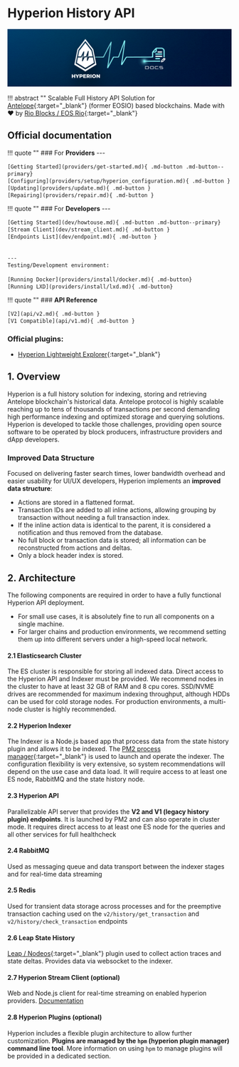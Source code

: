 <div id="homepage" markdown="1"></div>

# Hyperion History API

[![Hyperion](assets/img/cover.png)](assets/img/cover.png)

!!! abstract ""
    Scalable Full History API Solution for [Antelope](https://antelope.io/){:target="_blank"} (former EOSIO) based blockchains.
    Made with ♥ by [Rio Blocks / EOS Rio](https://rioblocks.io/?lang=en){:target="_blank"}

## Official documentation

!!! quote ""
    ### For **Providers**
    ---

    [Getting Started](providers/get-started.md){ .md-button .md-button--primary}
    [Configuring](providers/setup/hyperion_configuration.md){ .md-button }
    [Updating](providers/update.md){ .md-button }
    [Repairing](providers/repair.md){ .md-button }

!!! quote ""
    ### For **Developers**
    ---

    [Getting Started](dev/howtouse.md){ .md-button .md-button--primary}
    [Stream Client](dev/stream_client.md){ .md-button }
    [Endpoints List](dev/endpoint.md){ .md-button }
    

    ---
    Testing/Development environment:

    [Running Docker](providers/install/docker.md){ .md-button}
    [Running LXD](providers/install/lxd.md){ .md-button}

!!! quote ""
    ### **API Reference**

    [V2](api/v2.md){ .md-button }
    [V1 Compatible](api/v1.md){ .md-button }


### Official plugins:

- [Hyperion Lightweight Explorer](https://github.com/eosrio/hyperion-explorer-plugin){:target="_blank"}

## 1. Overview

Hyperion is a full history solution for indexing, storing and retrieving Antelope blockchain's historical data.
Antelope protocol is highly scalable reaching up to tens of thousands of transactions per second demanding high performance indexing
and optimized storage and querying solutions. Hyperion is developed to tackle those challenges, providing open source software
to be operated by block producers, infrastructure providers and dApp developers.

### Improved Data Structure

Focused on delivering faster search times, lower bandwidth overhead and easier usability for UI/UX developers, Hyperion implements an **improved data structure**:

*   Actions are stored in a flattened format.
*   Transaction IDs are added to all inline actions, allowing grouping by transaction without needing a full transaction index.
*   If the inline action data is identical to the parent, it is considered a notification and thus removed from the database.
*   No full block or transaction data is stored; all information can be reconstructed from actions and deltas.
*   Only a block header index is stored.

## 2. Architecture

The following components are required in order to have a fully functional Hyperion API deployment. 

* For small use cases, it is absolutely fine to run all components on a single machine.  
* For larger chains and production environments, we recommend setting them up into different servers under a high-speed local network.  

#### 2.1 Elasticsearch Cluster

The ES cluster is responsible for storing all indexed data.
Direct access to the Hyperion API and Indexer must be provided. We recommend nodes in the
cluster to have at least 32 GB of RAM and 8 cpu cores. SSD/NVME drives are recommended for
maximum indexing throughput, although HDDs can be used for cold storage nodes.
For production environments, a multi-node cluster is highly recommended.

#### 2.2 Hyperion Indexer

The Indexer is a Node.js based app that process data from the state history plugin and allows it to be indexed.
The [PM2 process manager](https://pm2.keymetrics.io){:target="_blank"} is used to launch and operate the indexer. The configuration
flexibility is very extensive,
so system recommendations will depend on the use case and data load. It will require access to at least one ES node,
RabbitMQ and the state history node.

#### 2.3 Hyperion API

Parallelizable API server that provides the **V2 and V1 (legacy history plugin) endpoints**.
It is launched by PM2 and can also operate in cluster mode. It requires direct access to
at least one ES node for the queries and all other services for full healthcheck

#### 2.4 RabbitMQ

Used as messaging queue and data transport between the indexer stages and for real-time data streaming

#### 2.5 Redis

Used for transient data storage across processes and for the preemptive transaction caching used on
the `v2/history/get_transaction` and `v2/history/check_transaction` endpoints

#### 2.6 Leap State History

[Leap / Nodeos](https://github.com/AntelopeIO/leap/tree/main/plugins/state_history_plugin){:target="_blank"} plugin used
to collect action traces and state deltas. Provides data via websocket to the indexer.

#### 2.7 Hyperion Stream Client (optional)

Web and Node.js client for real-time streaming on enabled hyperion
providers. [Documentation](dev/stream_client.md)

#### 2.8 Hyperion Plugins (optional)

Hyperion includes a flexible plugin architecture to allow further customization.
**Plugins are managed by the `hpm` (hyperion plugin manager) command line tool**.
More information on using `hpm` to manage plugins will be provided in a dedicated section.

<br>
